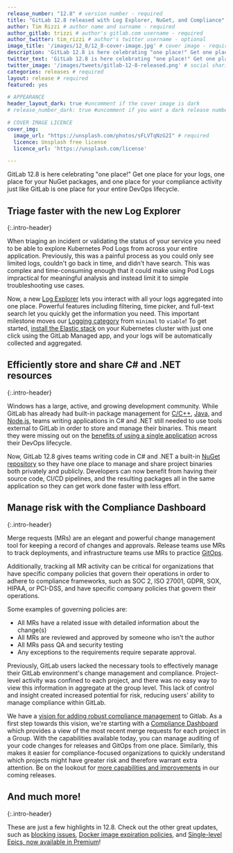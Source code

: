 ```yaml
---
release_number: "12.8" # version number - required
title: "GitLab 12.8 released with Log Explorer, NuGet, and Compliance" # short title (no longer than 62 characters) - required
author: Tim Rizzi # author name and surname - required
author_gitlab: trizzi # author's gitlab.com username - required
author_twitter: tim_rizzi # author's twitter username - optional
image_title: '/images/12_8/12_8-cover-image.jpg' # cover image - required
description: 'GitLab 12.8 is here celebrating "one place!" Get one place for your logs, one place for your NuGet packages, and one place for your compliance activity just like GitLab is one place for your entire DevOps lifecycle.' # short description - required
twitter_text: 'GitLab 12.8 is here celebrating "one place!" Get one place for your logs, one place for your @nuget packages, and one place for your compliance activity just like @GitLab is one place for your entire DevOps lifecycle.'
twitter_image: '/images/tweets/gitlab-12-8-released.png' # social sharing image - not required but recommended
categories: releases # required
layout: release # required
featured: yes

# APPEARANCE
header_layout_dark: true #uncomment if the cover image is dark
# release_number_dark: true #uncomment if you want a dark release number

# COVER IMAGE LICENCE
cover_img:
  image_url: "https://unsplash.com/photos/sFLVTqNzG2I" # required
  licence: Unsplash free license
  licence_url: 'https://unsplash.com/license'

---
```


GitLab 12.8 is here celebrating "one place!" Get one place for your logs, one place for your NuGet packages, and one place for your compliance activity just like GitLab is one place for your entire DevOps lifecycle.

## Triage faster with the new Log Explorer
{:.intro-header}

When triaging an incident or validating the status of your service you need to be able to explore Kubernetes Pod Logs from across your entire application. Previously, this was a painful process as you could only see limited logs, couldn't go back in time, and didn't have search. This was complex and time-consuming enough that it could make using Pod Logs impractical for meaningful analysis and instead limit it to simple troubleshooting use cases.

Now, a new [Log Explorer](#explore-aggregated-logs) lets you interact with all your logs aggregated into one place. Powerful features including filtering, time picker, and full-text search let you quickly get the information you need. This important milestone moves our [Logging category](/direction/monitor/apm/logging/) from `minimal` to `viable`!  To get started, [install the Elastic stack](https://docs.gitlab.com/ee/user/clusters/applications.html#elastic-stack) on your Kubernetes cluster with just one click using the GitLab Managed app, and your logs will be automatically collected and aggregated.

## Efficiently store and share C# and .NET resources
{:.intro-header}

Windows has a large, active, and growing development community. While GitLab has already had built-in package management for [C/C++](https://docs.gitlab.com/ee/user/packages/conan_repository/index.html), [Java](https://docs.gitlab.com/ee/user/packages/maven_repository/index.html), and [Node.js](https://docs.gitlab.com/ee/user/packages/npm_registry/index.html), teams writing applications in C# and .NET still needed to use tools external to GitLab in order to store and manage their binaries. This meant they were missing out on the [benefits of using a single application](/single-application/) across their DevOps lifecycle.

Now, GitLab 12.8 gives teams writing code in C# and .NET a built-in [NuGet repository](#build-publish-and-share-packages-to-the-gitlab-nuget-net-repository) so they have one place to manage and share project binaries both privately and publicly. Developers can now benefit from having their source code, CI/CD pipelines, and the resulting packages all in the same application so they can get work done faster with less effort.

## Manage risk with the Compliance Dashboard
{:.intro-header}

Merge requests (MRs) are an elegant and powerful change management tool for keeping a record of changes and approvals. Release teams use MRs to track deployments, and infrastructure teams use MRs to practice [GitOps](/topics/gitops/gitops-multicloud-deployments-gitlab/).

Additionally, tracking all MR activity can be critical for organizations that have specific company policies that govern their operations in order to adhere to compliance frameworks, such as SOC 2, ISO 27001, GDPR, SOX, HIPAA, or PCI-DSS, and have specific company policies that govern their operations.

Some examples of governing policies are:

* All MRs have a related issue with detailed information about the change(s)
* All MRs are reviewed and approved by someone who isn't the author
* All MRs pass QA and security testing
* Any exceptions to the requirements require separate approval.

Previously, GitLab users lacked the necessary tools to effectively manage their GitLab environment's change management and compliance. Project-level activity was confined to each project, and there was no easy way to view this information in aggregate at the group level. This lack of control and insight created increased potential for risk, reducing users' ability to manage compliance within GitLab.

We have a [vision for adding robust compliance management](https://about.gitlab.com/direction/govern/compliance) to Gitlab. As a first step towards this vision, we're starting with a [Compliance Dashboard](#compliance-dashboard) which provides a view of the most recent merge requests for each project in a Group. With the capabilities available today, you can manage auditing of your code changes for releases and GitOps from one place. Similarly, this makes it easier for compliance-focused organizations to quickly understand which projects might have greater risk and therefore warrant extra attention. Be on the lookout for [more capabilities and improvements](https://about.gitlab.com/direction/govern/compliance/compliance-management/#whats-next--why) in our coming releases.

## And much more!
{:.intro-header}

These are just a few highlights in 12.8. Check out the other great updates, such as [blocking issues](#blocking-issue-support), [Docker image expiration policies](#leverage-policies-to-remove-docker-images), and [Single-level Epics, now available in Premium](#single-level-epics-now-available-in-premium)!
